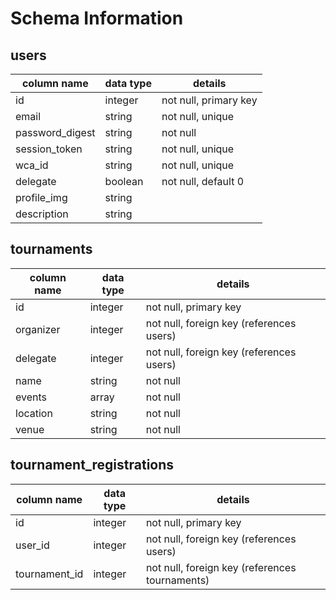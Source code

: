 # Schema Information

## users
column name     | data type | details
----------------|-----------|-----------------------
id              | integer   | not null, primary key
email           | string    | not null, unique
password_digest | string    | not null
session_token   | string    | not null, unique
wca_id          | string    | not null, unique
delegate        | boolean   | not null, default 0
profile_img     | string    |
description     | string    |

## tournaments
column name | data type | details
------------|-----------|-----------------------
id          | integer   | not null, primary key
organizer   | integer   | not null, foreign key (references users)
delegate    | integer   | not null, foreign key (references users)
name        | string    | not null
events      | array     | not null
location    | string    | not null
venue       | string    | not null

## tournament_registrations
column name | data type | details
------------|-----------|-----------------------
id            | integer   | not null, primary key
user_id       | integer   | not null, foreign key (references users)
tournament_id | integer   | not null, foreign key (references tournaments)
